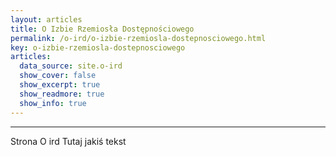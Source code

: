 ```yaml
---
layout: articles
title: O Izbie Rzemiosła Dostępnościowego
permalink: /o-ird/o-izbie-rzemiosla-dostepnosciowego.html
key: o-izbie-rzemiosla-dostepnosciowego
articles:
  data_source: site.o-ird
  show_cover: false
  show_excerpt: true
  show_readmore: true
  show_info: true
---
```

<div class="article__content" markdown="1">

---

Strona O ird
Tutaj jakiś tekst


